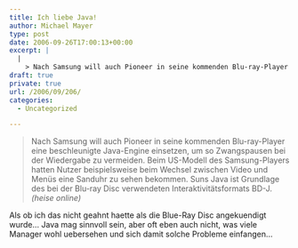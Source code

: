 ```yaml
---
title: Ich liebe Java!
author: Michael Mayer
type: post
date: 2006-09-26T17:00:13+00:00
excerpt: |
  |
    > Nach Samsung will auch Pioneer in seine kommenden Blu-ray-Player eine beschleunigte Java-Engine einsetzen, um so Zwangspausen bei der Wiedergabe zu vermeiden. Beim US-Modell des Samsung-Players hatten Nutzer beispielsweise beim Wechsel zwischen Video und Menüs eine Sanduhr zu sehen bekommen. Suns Java ist Grundlage des bei der Blu-ray Disc verwendeten Interaktivitätsformats BD-J. //(heise online)//
draft: true
private: true
url: /2006/09/206/
categories:
  - Uncategorized

---
```

> Nach Samsung will auch Pioneer in seine kommenden Blu-ray-Player eine beschleunigte Java-Engine einsetzen, um so Zwangspausen bei der Wiedergabe zu vermeiden. Beim US-Modell des Samsung-Players hatten Nutzer beispielsweise beim Wechsel zwischen Video und Menüs eine Sanduhr zu sehen bekommen. Suns Java ist Grundlage des bei der Blu-ray Disc verwendeten Interaktivitätsformats BD-J. _(heise online)_

Als ob ich das nicht geahnt haette als die Blue-Ray Disc angekuendigt wurde&#8230; Java mag sinnvoll sein, aber oft eben auch nicht, was viele Manager wohl uebersehen und sich damit solche Probleme einfangen&#8230;